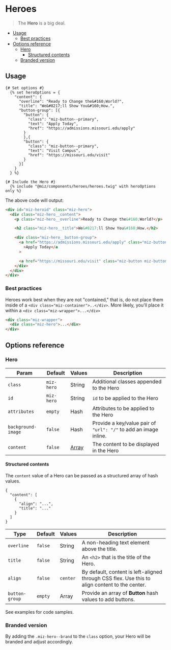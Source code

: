 # Heroes <!-- omit in toc -->

> The **Hero** is a big deal.

- [Usage](#usage)
  - [Best practices](#best-practices)
- [Options reference](#options-reference)
  - [Hero](#hero)
    - [Structured contents](#structured-contents)
  - [Branded version](#branded-version)

## Usage

```twig
{# Set options #}
  {% set heroOptions = {
    "content": {
      "overline": "Ready to Change the&#160;World?",
      "title": "We&#8217;ll Show You&#160;How.",
      "button-group": [{
        "button": {
          "class": "miz-button--primary",
          "text": "Apply Today",
          "href": "https://admissions.missouri.edu/apply"
        }
        },{
        "button": {
          "class": "miz-button--primary",
          "text": "Visit Campus",
          "href": "https://missouri.edu/visit"
        }
      }]
    }
  } %}

{# Include the Hero #}
  {% include "@miz/components/heroes/heroes.twig" with heroOptions only %}
```

The above code will output:

```html
<div id="miz-heroid" class="miz-hero">
  <div class="miz-hero__content">
    <p class="miz-hero__overline">Ready to Change the&#160;World?</p>

    <h2 class="miz-hero__title">We&#8217;ll Show You&#160;How.</h2>

    <div class="miz-hero__button-group">
      <a href="https://admissions.missouri.edu/apply" class="miz-button miz-button--primary"
        >Apply Today</a
      >

      <a href="https://missouri.edu/visit" class="miz-button miz-button--primary">Visit Campus</a>
    </div>
  </div>
</div>
```

### Best practices

Heroes work best when they are not "contained," that is, do not place them inside of a `<div class="miz-container">..</div>`. More likely, you'll place it within a `<div class="miz-wrapper">...</div>`

```html
<div class="miz-wrapper">
  <div class="miz-hero">...</div>
</div>
```

## Options reference

### Hero

| Param              | Default    | Values                        | Description                                                      |
| ------------------ | ---------- | ----------------------------- | ---------------------------------------------------------------- |
| `class`            | `miz-hero` | String                        | Additional classes appended to the Hero                          |
| `id`               | `miz-hero` | String                        | `id` to be applied to the Hero                                   |
| `attributes`       | `empty`    | Hash                          | Attributes to be applied to the Hero                             |
| `background-image` | `false`    | Hash                          | Provide a key/value pair of `"url": "/"` to add an image inline. |
| `content`          | `false`    | [Array](#structured-contents) | The content to be displayed in the Hero                          |

#### Structured contents

The `content` value of a Hero can be passed as a structured array of hash values.

```
{
  "content": [
    {
      "align": "...",
      "title": "..."
    }
  ]
}
```

| Type           | Default | Values   | Description                                                                                    |
| -------------- | ------- | -------- | ---------------------------------------------------------------------------------------------- |
| `overline`     | `false` | String   | A non-heading text element above the title.                                                    |
| `title`        | `false` | String   | An `<h2>` that is the title of the Hero.                                                       |
| `align`        | `false` | `center` | By default, content is left-aligned through CSS flex. Use this to align content to the center. |
| `button-group` | `empty` | Array    | Provide an array of **Button** hash values to add buttons.                                     |

See examples for code samples.

### Branded version

By adding the `.miz-hero--brand` to the `class` option, your Hero will be branded and adjust accordingly.
